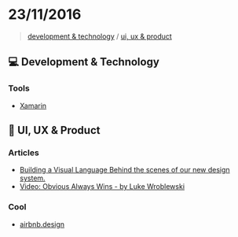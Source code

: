 # 23/11/2016

> [development & technology](#development--technology) / [ui, ux & product](#ui-ux--product)


## :computer: Development & Technology

### Tools
- [Xamarin](https://www.xamarin.com/)


## :art: UI, UX & Product

### Articles
- [Building a Visual Language  Behind the scenes of our new design system.](http://airbnb.design/building-a-visual-language/)
- [Video: Obvious Always Wins - by Luke Wroblewski](http://www.lukew.com/ff/entry.asp?1962)

### Cool
- [airbnb.design](http://airbnb.design/)